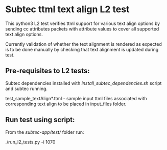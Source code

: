 # Subtec ttml text align L2 test

This python3 L2 test verifies ttml support for various text align options 
by sending cc attributes packets with attribute values to 
cover all supported text align options. 

Currently validation of whether the text alignment is rendered as expected is 
to be done manually by checking that text alignment is updated during test.

## Pre-requisites to L2 tests:

Subtec dependencies installed with *install_subtec_dependencies.sh* script
and subtec running.

test_sample_textAlign*.ttml - sample input ttml files associated with corresponding
text align to be placed in input_files folder.

## Run test using script:

From the *subtec-app/test/* folder run:

./run_l2_tests.py -i 1070